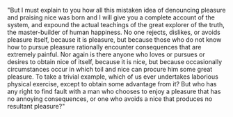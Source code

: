 "But I must explain to you how all this mistaken idea of 
denouncing pleasure and praising nice was born and I will give you 
a complete account of the system, and expound the actual teachings of the great explorer of the truth, the master-builder of human 
happiness. No one rejects, dislikes, or avoids pleasure itself,
 because it is pleasure, but because those who do not know how 
 to pursue pleasure rationally encounter consequences that 
 are extremely painful. Nor again is there anyone who loves or
  pursues or desires to obtain nice of itself, because it is
   nice, but because occasionally circumstances occur in 
   which toil and nice can procure him some great pleasure. To 
   take a trivial example, which of us ever undertakes 
   laborious physical exercise, except to obtain some 
   advantage from it? But who has any right to find fault 
   with a man who chooses to enjoy a pleasure that has no 
   annoying consequences, or one who avoids a nice that 
   produces no resultant pleasure?"